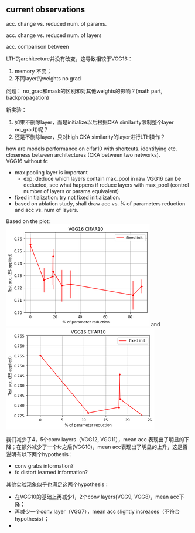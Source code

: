 ## current observations
acc. change vs. reduced num. of params.

acc. change vs. reduced num. of layers

acc. comparison between 


LTH的architecture并没有改变，这导致相较于VGG16：
1. memory 不变；
2. 不同layer的weights no grad

问题： no_grad和mask的区别和对其他weights的影响？(math part, backpropagation)

新实验：
1. 如果不删除layer，而是initialize以后根据CKA similarity限制整个layer no_grad()呢？
2. 还是不删除layer，只对high CKA similarity的layer进行LTH操作？

how are models performance on cifar10 with shortcuts. identifying etc.<br>
closeness between architectures (CKA between two networks).<br>
VGG16 without fc<br>

- max pooling layer is important
    - exp: deduce which layers contain max_pool in raw VGG16 can be deducted, see what happens if reduce layers with max_pool (control number of layers or params equivalent)
- fixed initialization: try not fixed initialization. 
- based on ablation study, shall draw acc vs. % of parameters reduction and acc vs. num of layers.

Based on the plot:<br>
![acc_vs_percent_removal](acc_percent_param.png) and <br>
![u_shape](U.png) <br>

我们减少了4，5个conv layers（VGG12, VGG11），mean acc 表现出了明显的下降；在额外减少了一个fc之后(VGG10)，mean acc表现出了明显的上升，这是否说明有以下两个hypothesis：
- conv grabs information?
- fc distort learned information?

其他实验现象似乎也满足这两个hypothesis：
- 在VGG10的基础上再减少1，2个conv layers(VGG9, VGG8)，mean acc下降；
- 再减少一个conv layer（VGG7），mean acc slightly increases（不符合hypothesis）；
- 
